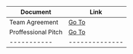 | Document    | Link           |
| ----------- | -------------- |
| Team Agreement | [Go To](./README.md) |
| Proffessional Pitch | [Go To](./proffessional_pitch.md) |
| ----------- | -------------- |
